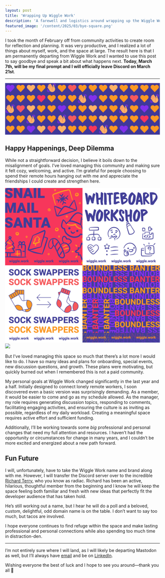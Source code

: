 ```yaml
---
layout: post
title: 'Wrapping Up Wiggle Work'
description: 'A farewell and logistics around wrapping up the Wiggle Work Discord community.'
featured_image: '/content/2025/03/bye-square.png'
---
```

I took the month of February off from community activities to create room for reflection and planning. It was very productive, and I realized a lot of things about myself, work, and the space at large. The result here is that I am permanently departing from Wiggle Work and I wanted to use this post to say goodbye and speak a bit about what happens next. **Today, March 7th, will be my final prompt and I will officially leave Discord on March 21st**. 

<hr />

<img src="/content/2025/03/bye-rect.png">

## Happy Happenings, Deep Dilemma 
While not a straightforward decision, I believe it boils down to the misalignment of goals. I’ve loved managing this community and making sure it felt cozy, welcoming, and active. I’m grateful for people choosing to spend their remote hours hanging out with me and appreciate the friendships I could create and strengthen here.    

<img src="/content/2025/03/events.png">
<img src="/content/2025/03/fun.png">

But I’ve loved managing this space so much that there’s a lot more I would like to do. I have so many ideas and plans for onboarding, special events, new discussion questions, and growth. These plans were motivating, but quickly burned out when I remembered this is not a paid community. 

My personal goals at Wiggle Work changed significantly in the last year and a half. Initially designed to connect lonely remote workers, I soon discovered even a basic version was surprisingly demanding. As a member, it would be easier to come and go as my schedule allowed. As the manager, my role requires generating discussion topics, responding to comments, facilitating engaging activities, and ensuring the culture is as inviting as possible, regardless of my daily workload. Creating a meaningful space requires active effort and sufficient funding.

Additionally, I’ll be working towards some *big* professional and personal changes that need my full attention and resources. I haven’t had the opportunity or circumstances for change in many years, and I couldn’t be more excited and energized about a new path forward.

## Fun Future
I will, unfortunately, have to take the Wiggle Work name and brand along with me. However, I will transfer the Discord server over to the incredible [Richard Terry](https://mastodon.yupgup.com/@radiac@radiac.net), who you know as radiac. Richard has been an active, hilarious, thoughtful member from the beginning and I know he will keep the space feeling both familiar and fresh with new ideas that perfectly fit the developer audience that has taken hold. 

He’s still working out a name, but I hear he will do a poll and a beloved, custom, delightful, odd domain name is on the table. I don’t want to say too much, but tacos are involved. 

I hope everyone continues to find refuge within the space and make lasting professional and personal connections while also spending too much time in distraction-den.

<hr />

I’m not entirely sure where I will land, as I will likely be departing Mastodon as well, but I’ll always have [email](mailto:hello@jonitrythall.com) and be on [LinkedIn](https://www.linkedin.com/in/jonitrythall/).

Wishing everyone the best of luck and I hope to see you around—thank you all 🧡